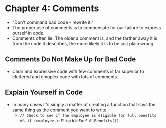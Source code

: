 # Chapter 4: Comments

* "Don't command bad code - rewrite it."
* The proper use of comments is to compensate for our failure to express ourself in code.
* Comments often lie. The older a comment is, and the farther away it is from the code it describes, the more likely it is to be just plain wrong.

## Comments Do Not Make Up for Bad Code

* Clear and expressive code with few comments is far superior to cluttered and cmoplex code with lots of comments.

## Explain Yourself in Code

* In many cases it's simply a matter of creating a function that says the same thing as the comment you want to write.
  * `// Check to see if the employee is eligible for full benefits` vs. `if (employee.isEligibleForFullBenefits())`
